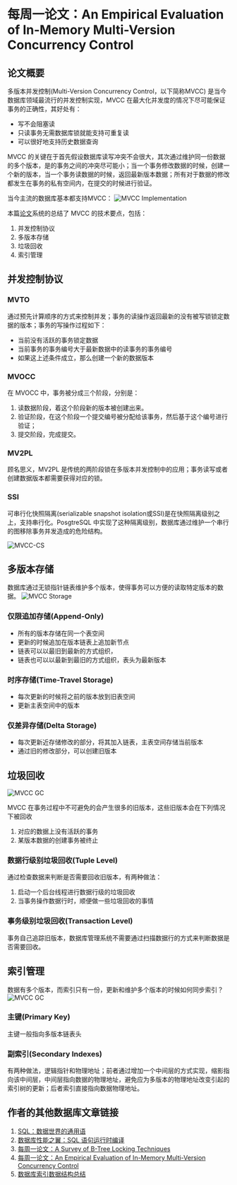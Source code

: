 # 每周一论文：An Empirical Evaluation of In-Memory Multi-Version Concurrency Control


## 论文概要

多版本并发控制(Multi-Version Concurrency Control，以下简称MVCC) 是当今数据库领域最流行的并发控制实现，MVCC 在最大化并发度的情况下尽可能保证事务的正确性，其好处有：
- 写不会阻塞读
- 只读事务无需数据库锁就能支持可重复读
- 可以很好地支持历史数据查询

MVCC 的关键在于首先假设数据库读写冲突不会很大，其次通过维护同一份数据的多个版本，是的事务之间的冲突尽可能小；当一个事务修改数据的时候，创建一个新的版本，当一个事务读数据的时候，返回最新版本数据；所有对于数据的修改都发生在事务的私有空间内，在提交的时候进行验证。

当今主流的数据库基本都支持MVCC：
![MVCC Implementation](https://blog-image-1258275666.cos.ap-chengdu.myqcloud.com/MVCC-Databases.png)

本篇[论文][1]系统的总结了 MVCC 的技术要点，包括：
1. 并发控制协议
2. 多版本存储
3. 垃圾回收
4. 索引管理

## 并发控制协议

### MVTO

通过预先计算顺序的方式来控制并发；事务的读操作返回最新的没有被写锁锁定数据的版本；事务的写操作过程如下：
- 当前没有活跃的事务锁定数据
- 当前事务的事务编号大于最新数据中的读事务的事务编号
- 如果这上述条件成立，那么创建一个新的数据版本

### MVOCC

在 MVOCC 中，事务被分成三个阶段，分别是：
1. 读数据阶段，着这个阶段新的版本被创建出来。
2. 验证阶段，在这个阶段一个提交编号被分配给该事务，然后基于这个编号进行验证；
3. 提交阶段，完成提交。

### MV2PL

顾名思义，MV2PL 是传统的两阶段锁在多版本并发控制中的应用；事务读写或者创建数据版本都需要获得对应的锁。

### SSI

可串行化快照隔离(serializable snapshot isolation或SSI)是在快照隔离级别之上，支持串行化。PosgtreSQL 中实现了这种隔离级别，数据库通过维护一个串行的图移除事务并发造成的危险结构。

![MVCC-CS](https://blog-image-1258275666.cos.ap-chengdu.myqcloud.com/MVCC-CS.png)

## 多版本存储

数据库通过无锁指针链表维护多个版本，使得事务可以方便的读取特定版本的数据。
![MVCC Storage](https://blog-image-1258275666.cos.ap-chengdu.myqcloud.com/MVCC-Storage.png)

### 仅限追加存储(Append-Only)

- 所有的版本存储在同一个表空间
- 更新的时候追加在版本链表上追加新节点
- 链表可以以最旧到最新的方式组织，
- 链表也可以以最新到最旧的方式组织，表头为最新版本

### 时序存储(Time-Travel Storage)

- 每次更新的时候将之前的版本放到旧表空间
- 更新主表空间中的版本

### 仅差异存储(Delta Storage)

- 每次更新近存储修改的部分，将其加入链表，主表空间存储当前版本
- 通过旧的修改部分，可以创建旧版本

## 垃圾回收
![MVCC GC](https://blog-image-1258275666.cos.ap-chengdu.myqcloud.com/MVCC-GC.png)

MVCC 在事务过程中不可避免的会产生很多的旧版本，这些旧版本会在下列情况下被回收
1. 对应的数据上没有活跃的事务
2. 某版本数据的创建事务被终止

### 数据行级别垃圾回收(Tuple Level)

通过检查数据来判断是否需要回收旧版本，有两种做法：
1. 启动一个后台线程进行数据行级的垃圾回收
2. 当事务操作数据行时，顺便做一些垃圾回收的事情

### 事务级别垃圾回收(Transaction Level)

事务自己追踪旧版本，数据库管理系统不需要通过扫描数据行的方式来判断数据是否需要回收。

## 索引管理


数据有多个版本，而索引只有一份，更新和维护多个版本的时候如何同步索引？
![MVCC GC](https://blog-image-1258275666.cos.ap-chengdu.myqcloud.com/MVCC-GC.png)
### 主键(Primary Key)

主键一般指向多版本链表头

### 副索引(Secondary Indexes)

有两种做法，逻辑指针和物理地址；前者通过增加一个中间层的方式实现，缩影指向该中间层，中间层指向数据的物理地址，避免应为多版本的物理地址改变引起的索引树的更新；后者索引直接指向数据物理地址。

## 作者的其他数据库文章链接
1. [SQL：数据世界的通用语][2]
2. [数据库性能之翼：SQL 语句运行时编译][3]
3. [每周一论文：A Survey of B-Tree Locking Techniques][4]
4. [每周一论文：An Empirical Evaluation of In-Memory Multi-Version Concurrency Control][5]
5. [数据库索引数据结构总结][6]

[1]: https://15721.courses.cs.cmu.edu/spring2018/papers/05-mvcc1/wu-vldb2017.pdf
[2]: https://zhewuzhou.github.io/2018/08/07/SQL_as_universe_language_in_data_world/
[3]: https://zhewuzhou.github.io/2018/09/13/SQL_Compilation_Technology_For_Performance/
[4]: https://zhewuzhou.github.io/2018/09/25/Weekly-Paper-A-Survey-of-B-Tree-Locking-Techniques/
[5]: https://zhewuzhou.github.io/2018/09/29/Weekly-Paper-An-Empirical-Evalution-of-In-Memory-MVCC/
[6]: https://zhewuzhou.github.io/2018/10/18/Database-Indexes/

